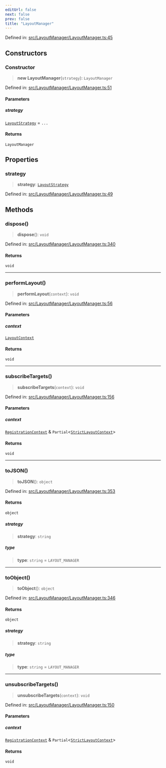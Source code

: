 ```yaml
---
editUrl: false
next: false
prev: false
title: "LayoutManager"
---
```


Defined in: [src/LayoutManager/LayoutManager.ts:45](https://github.com/fabricjs/fabric.js/blob/9a792f4b7b8031f02ec7ea4ce8c99f810e45cfec/src/LayoutManager/LayoutManager.ts#L45)

## Constructors

### Constructor

> **new LayoutManager**(`strategy`): `LayoutManager`

Defined in: [src/LayoutManager/LayoutManager.ts:51](https://github.com/fabricjs/fabric.js/blob/9a792f4b7b8031f02ec7ea4ce8c99f810e45cfec/src/LayoutManager/LayoutManager.ts#L51)

#### Parameters

##### strategy

[`LayoutStrategy`](/api/classes/layoutstrategy/) = `...`

#### Returns

`LayoutManager`

## Properties

### strategy

> **strategy**: [`LayoutStrategy`](/api/classes/layoutstrategy/)

Defined in: [src/LayoutManager/LayoutManager.ts:49](https://github.com/fabricjs/fabric.js/blob/9a792f4b7b8031f02ec7ea4ce8c99f810e45cfec/src/LayoutManager/LayoutManager.ts#L49)

## Methods

### dispose()

> **dispose**(): `void`

Defined in: [src/LayoutManager/LayoutManager.ts:340](https://github.com/fabricjs/fabric.js/blob/9a792f4b7b8031f02ec7ea4ce8c99f810e45cfec/src/LayoutManager/LayoutManager.ts#L340)

#### Returns

`void`

***

### performLayout()

> **performLayout**(`context`): `void`

Defined in: [src/LayoutManager/LayoutManager.ts:56](https://github.com/fabricjs/fabric.js/blob/9a792f4b7b8031f02ec7ea4ce8c99f810e45cfec/src/LayoutManager/LayoutManager.ts#L56)

#### Parameters

##### context

[`LayoutContext`](/api/type-aliases/layoutcontext/)

#### Returns

`void`

***

### subscribeTargets()

> **subscribeTargets**(`context`): `void`

Defined in: [src/LayoutManager/LayoutManager.ts:156](https://github.com/fabricjs/fabric.js/blob/9a792f4b7b8031f02ec7ea4ce8c99f810e45cfec/src/LayoutManager/LayoutManager.ts#L156)

#### Parameters

##### context

[`RegistrationContext`](/api/type-aliases/registrationcontext/) & `Partial`\<[`StrictLayoutContext`](/api/type-aliases/strictlayoutcontext/)\>

#### Returns

`void`

***

### toJSON()

> **toJSON**(): `object`

Defined in: [src/LayoutManager/LayoutManager.ts:353](https://github.com/fabricjs/fabric.js/blob/9a792f4b7b8031f02ec7ea4ce8c99f810e45cfec/src/LayoutManager/LayoutManager.ts#L353)

#### Returns

`object`

##### strategy

> **strategy**: `string`

##### type

> **type**: `string` = `LAYOUT_MANAGER`

***

### toObject()

> **toObject**(): `object`

Defined in: [src/LayoutManager/LayoutManager.ts:346](https://github.com/fabricjs/fabric.js/blob/9a792f4b7b8031f02ec7ea4ce8c99f810e45cfec/src/LayoutManager/LayoutManager.ts#L346)

#### Returns

`object`

##### strategy

> **strategy**: `string`

##### type

> **type**: `string` = `LAYOUT_MANAGER`

***

### unsubscribeTargets()

> **unsubscribeTargets**(`context`): `void`

Defined in: [src/LayoutManager/LayoutManager.ts:150](https://github.com/fabricjs/fabric.js/blob/9a792f4b7b8031f02ec7ea4ce8c99f810e45cfec/src/LayoutManager/LayoutManager.ts#L150)

#### Parameters

##### context

[`RegistrationContext`](/api/type-aliases/registrationcontext/) & `Partial`\<[`StrictLayoutContext`](/api/type-aliases/strictlayoutcontext/)\>

#### Returns

`void`
